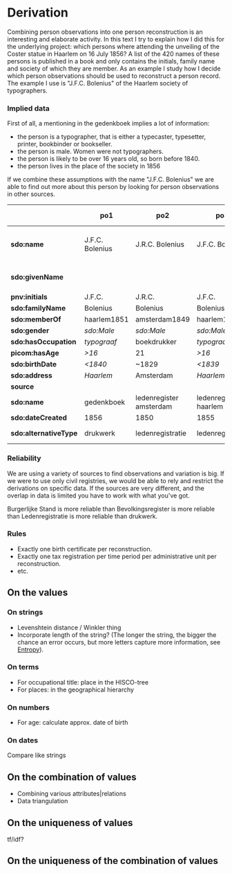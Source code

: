 # Derivation

Combining person observations into one person reconstruction is an interesting and elaborate activity. In this text I try to explain how I did this for the underlying project: which persons where attending the unveiling of the Coster statue in Haarlem on 16 July 1856? A list of the 420 names of these persons is published in a book and only contains the initials, family name and society of which they are member. As an example I study how I decide which person observations should be used to reconstruct a person record. The example I use is "J.F.C. Bolenius" of the Haarlem society of typographers.

### Implied data
First of all, a mentioning in the gedenkboek implies a lot of information:
- the person is a typographer, that is either a typecaster, typesetter, printer, bookbinder or bookseller.
- the person is male. Women were not typographers.
- the person is likely to be over 16 years old, so born before 1840.
- the person lives in the place of the society in 1856

If we combine these assumptions with the name "J.F.C. Bolenius" we are able to find out more about this person by looking for person observations in other sources.

| |po1|po2|po3|po4||reconstruction 1856|
|-|---|---|---|---|-|---|
|**sdo:name**|J.F.C. Bolenius|J.R.C. Bolenius|J.F.C. Bolenius|Johann Friderich Christoff Bolenius||Johann Friderich Christoff Bolenius|
|**sdo:givenName**||||Johann Friderich Christoff||Johann Friderich Christoff|
|**pnv:initials**|J.F.C.|J.R.C.|J.F.C.||||
|**sdo:familyName**|Bolenius|Bolenius|Bolenius|Bolenius||Bolenius|
|**sdo:memberOf**|haarlem1851|amsterdam1849|haarlem1851|||haarlem1851|
|**sdo:gender**|_sdo:Male_|_sdo:Male_|_sdo:Male_|sdo:Male||sdo:Male|
|**sdo:hasOccupation**|_typograaf_|boekdrukker|_typograaf_|boekdrukker||boekdrukker|
|**picom:hasAge**|_>16_|21|_>16_|23|||
|**sdo:birthDate**|_<1840_|~1829|_<1839_|~1829||~1829|
|**sdo:address**|_Haarlem_|Amsterdam|_Haarlem_|Amsterdam||Haarlem|
|**source**|||||||
|**sdo:name**|gedenkboek|ledenregister amsterdam|ledenregister haarlem|huwelijksakte1|||
|**sdo:dateCreated**|1856|1850|1855|1852|||
|**sdo:alternativeType**|drukwerk|ledenregistratie|ledenregistratie|burgerlijke stand||	

### Reliability
We are using a variety of sources to find observations and variation is big. If we were to use only civil registries, we would be able to rely and restrict the derivations on specific data. If the sources are very different, and the overlap in data is limited you have to work with what you've got.

Burgerlijke Stand is more reliable than Bevolkingsregister is more reliable than Ledenregistratie is more reliable than drukwerk.

### Rules
- Exactly one birth certificate per reconstruction.
- Exactly one tax registration per time period per administrative unit per reconstruction.
- etc. 

## On the values

### On strings
- Levenshtein distance / Winkler thing
- Incorporate length of the string? (The longer the string, the bigger the chance an error occurs, but more letters capture more information, see [Entropy](https://en.wikipedia.org/wiki/Entropy_(information_theory))).

### On terms
- For occupational title: place in the HISCO-tree
- For places: in the geographical hierarchy

### On numbers
- For age: calculate approx. date of birth

### On dates
Compare like strings

## On the combination of values
- Combining various attributes|relations
- Data triangulation

## On the uniqueness of values
tf/idf?

## On the uniqueness of the combination of values


